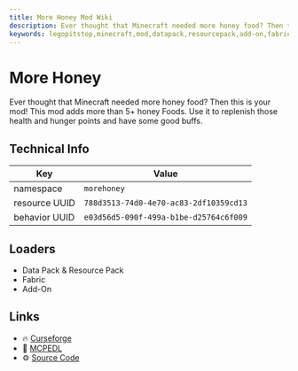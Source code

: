 ```yaml
---
title: More Honey Mod Wiki
description: Ever thought that Minecraft needed more honey food? Then this is your mod! This mod adds more than 5+ honey foods. Use it to replenish those health and hunger points and have some good buffs.
keywords: legopitstop,minecraft,mod,datapack,resourcepack,add-on,fabricmc,morehoney,more honey
---
```


# More Honey

Ever thought that Minecraft needed more honey food? Then this is your mod! This mod adds more than 5+ honey Foods. Use it to replenish those health and hunger points and have some good buffs.

## Technical Info

| Key           | Value                                  |
| ------------- | -------------------------------------- |
| namespace     | `morehoney`                            |
| resource UUID | `788d3513-74d0-4e70-ac83-2df10359cd13` |
| behavior UUID | `e03d56d5-090f-499a-b1be-d25764c6f009` |

## Loaders

- Data Pack & Resource Pack
- Fabric
- Add-On

## Links

- :fire: [Curseforge](https://www.curseforge.com/minecraft-bedrock/addons/more-honey)
- :wrench: [MCPEDL](https://mcpedl.com/more-honey/)
- :gear: [Source Code](https://github.com/legopitstop/Addons)
